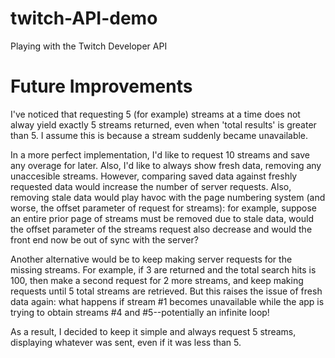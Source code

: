 # twitch-API-demo
Playing with the Twitch Developer API

# Future Improvements
I've noticed that requesting 5 (for example) streams at a time does not alway yield exactly 5 streams returned, even when 'total results' is greater than 5.  I assume this is because a stream suddenly became unavailable.  

In a more perfect implementation, I'd like to request 10 streams and save any overage for later.  Also, I'd like to always show fresh data, removing any unaccesible streams.  However, comparing saved data against freshly requested data would increase the number of server requests.  Also, removing stale data would play havoc with the page numbering system (and worse, the offset parameter of request for streams):  for example, suppose an entire prior page of streams must be removed due to stale data, would the offset parameter of the streams request also decrease and would the front end now be out of sync with the server?  

Another alternative would be to keep making server requests for the missing streams.  For example, if 3 are returned and the total search hits is 100, then make a second request for 2 more streams, and keep making requests until 5 total streams are retrieved.  But this raises the issue of fresh data again: what happens if stream #1 becomes unavailable while the app is trying to obtain streams #4 and #5--potentially an infinite loop!

As a result, I decided to keep it simple and always request 5 streams, displaying whatever was sent, even if it was less than 5.
